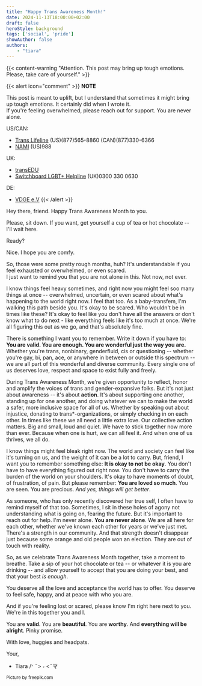 ```yaml
---
title: "Happy Trans Awareness Month!"
date: 2024-11-13T18:00:00+02:00
draft: false
heroStyle: background
tags: ['social', 'pride']
showAuthor: false
authors:
    - "tiara"
---
```


{{< content-warning "Attention. This post may bring up tough emotions. Please, take care of yourself." >}}

{{< alert icon="comment" >}}
**NOTE**

This post is meant to uplift, but I understand that sometimes it might bring up tough emotions. It certainly did when I wrote it.
<br>If you're feeling overwhelmed, please reach out for support. You are never alone.

US/CAN:
* [Trans Lifeline](https://translifeline.org) (US)(877)565-8860 (CAN)(877)330-6366
* [NAMI](https://nami.org/Advocacy) (US)988

UK:
* [transEDU](https://www.trans.ac.uk/ResourcesInformation/Helplines/tabid/7257/Default.aspx)
* [Switchboard LGBT+ Helpline](https://www.trans.ac.uk/LinkClick.aspx?link=https%3a%2f%2fswitchboard.lgbt%2f&tabid=7257&portalid=88&mid=14178) (UK)0300 330 0630

DE:
* [VDGE e.V](https://www.vdge.org/)
{{< /alert >}}



Hey there, friend. Happy Trans Awareness Month to you.

Please, sit down. If you want, get yourself a cup of tea or hot chocolate -- I'll wait here.

Ready?

Nice. I hope you are comfy.

So, those were some pretty rough months, huh? It's understandable if you feel exhausted or overwhelmed, or even scared.<br>
I just want to remind you that you are not alone in this. Not now, not ever.

I know things feel heavy sometimes, and right now you might feel soo many things at once -- overwhelmed, uncertain, or even scared about
what's happening to the world right now. I feel that too. As a baby-transfem, I'm walking this path beside you.
It's okay to be scared. Who wouldn't be in times like these? It's okay to feel like you don't have all the answers or
don't know what to do next - like everything feels like it's too much at once. We're all figuring this out as we go,
and that's absolutely fine.

There is something I want you to remember. Write it down if you have to: **You are valid. You are enough.
You are wonderful just the way you are.**<br>
Whether you're trans, nonbinary, genderfluid, cis or questioning -- whether you're gay, bi, pan, ace, or anywhere in
between or outside this spectrum -- we are all part of this wonderful and diverse community. Every single one of us
deserves love, respect and space to exist fully and freely.

During Trans Awareness Month, we're given opportunity to reflect, honor and amplify the voices of trans and gender-expansive
folks. But it's not just about awareness -- it's about **action**. It's about supporting one another, standing up for one another,
and doing whatever we can to make the world a safer, more inclusive space for all of us. Whether by speaking out about injustice,
donating to trans*-organizations, or simply checking in on each other. In times like these we all need a little extra love.
Our collective action matters. Big and small, loud and quiet. We have to stick together now more than ever. Because when one is hurt,
we can all feel it. And when one of us thrives, we all do.

I know things might feel bleak right now. The world and society can feel like it's turning on us, and the weight of it can be a lot to carry.
But, friend, I want you to remember something else: **It is okay to not be okay**. You don't have to have everything figured out right now.
You don't have to carry the burden of the world on your shoulders. It's okay to have moments of doubt, of frustration, of pain.
But please remember: **You are loved so much**. You are seen. You are precious. *And yes, things will get better*.

As someone, who has only recently discovered her true self, I often have to remind myself of that too.
Sometimes, I sit in these holes of agony not understanding what is going on, fearing the future. But it's important to reach out for help. I'm never alone. **You are never alone**.
We are all here for each other, whether we've known each other for years or we've just met. There's a strength in our community.
And that strength doesn't disappear just because some orange and old people won an election. They are out of touch with reality.

So, as we celebrate Trans Awareness Month together, take a moment to breathe. Take a sip of your hot chocolate or tea -- or whatever it is you are drinking -- and allow yourself
to accept that you are doing your best, and that your best *is enough*.

You deserve all the love and acceptance the world has to offer. You deserve to feel safe, happy, and at peace with who you are.

And if you're feeling lost or scared, please know I'm right here next to you.<br>
We're in this together you and I.

You are **valid**. You are **beautiful**. You are **worthy**. And **everything will be alright**. Pinky promise.

With love, huggies and headpats.

Your,

- Tiara /ᐠ ˵> ˕ <˵マ

<small>
    Picture by freepik.com
</small>
